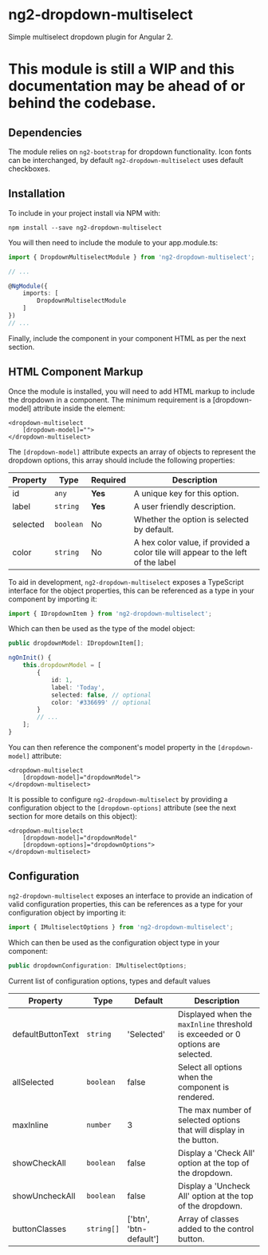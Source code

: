# ng2-dropdown-multiselect

Simple multiselect dropdown plugin for Angular 2.

# This module is still a WIP and this documentation may be ahead of or behind the codebase.

## Dependencies

The module relies on `ng2-bootstrap` for dropdown functionality.
Icon fonts can be interchanged, by default `ng2-dropdown-multiselect` uses default checkboxes.

## Installation

To include in your project install via NPM with:

```
npm install --save ng2-dropdown-multiselect
```

You will then need to include the module to your app.module.ts:

```typescript
import { DropdownMultiselectModule } from 'ng2-dropdown-multiselect';

// ...

@NgModule({
    imports: [
        DropdownMultiselectModule
    ]
})
// ...
```

Finally, include the component in your component HTML as per the next section.

## HTML Component Markup

Once the module is installed, you will need to add HTML markup to include the dropdown in a component. 
The minimum requirement is a [dropdown-model] attribute inside the element:

```html5
<dropdown-multiselect 
    [dropdown-model]="">
</dropdown-multiselect>
```

The `[dropdown-model]` attribute expects an array of objects to represent the dropdown options, this array should include the following properties:

| Property | Type | Required | Description |
| -------- | ---- | -------- | ----------- |
| id | `any` | **Yes** | A unique key for this option. |
| label | `string` | **Yes** | A user friendly description. |
| selected | `boolean` | No | Whether the option is selected by default. |
| color | `string` | No | A hex color value, if provided a color tile will appear to the left of the label |

To aid in development, `ng2-dropdown-multiselect` exposes a TypeScript interface for the object properties, this can be referenced as a type in your component by importing it:

```typescript
import { IDropdownItem } from 'ng2-dropdown-multiselect';
```

Which can then be used as the type of the model object:
```typescript
public dropdownModel: IDropdownItem[];

ngOnInit() {
    this.dropdownModel = [
        {
            id: 1,
            label: 'Today',
            selected: false, // optional
            color: '#336699' // optional
        }
        // ...
    ];
}
```

You can then reference the component's model property in the `[dropdown-model]` attribute:

```html5
<dropdown-multiselect 
    [dropdown-model]="dropdownModel">
</dropdown-multiselect>
```

It is possible to configure `ng2-dropdown-multiselect` by providing a configuration object to 
the `[dropdown-options]` attribute (see the next section for more details on this object):

```html5
<dropdown-multiselect 
    [dropdown-model]="dropdownModel" 
    [dropdown-options]="dropdownOptions">
</dropdown-multiselect>
```


## Configuration

`ng2-dropdown-multiselect` exposes an interface to provide an indication of valid configuration properties, 
this can be references as a type for your configuration object by importing it:

```typescript
import { IMultiselectOptions } from 'ng2-dropdown-multiselect';
``` 

Which can then be used as the configuration object type in your component:

```typescript
public dropdownConfiguration: IMultiselectOptions;
```

Current list of configuration options, types and default values

| Property | Type | Default | Description |
| -------- | ---- | ------- | ----------- |
| defaultButtonText | `string` | 'Selected' | Displayed when the `maxInline` threshold is exceeded or 0 options are selected. |
| allSelected | `boolean` | false | Select all options when the component is rendered. |
| maxInline | `number` | 3 | The max number of selected options that will display in the button. |
| showCheckAll | `boolean` | false | Display a 'Check All' option at the top of the dropdown. |
| showUncheckAll | `boolean` | false | Display a 'Uncheck All' option at the top of the dropdown. |
| buttonClasses | `string[]` | ['btn', 'btn-default'] | Array of classes added to the control button. |